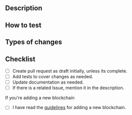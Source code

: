 ## Description

<!--- Describe your changes in detail -->

## How to test

<!--- Please describe how reviewers can test your changes -->

## Types of changes

<!--- What types of changes does your code introduce? Uncomment all the bullets that apply: -->

<!-- * Bug fix (non-breaking change which fixes an issue) -->

<!-- * New feature (non-breaking change which adds functionality) -->

<!-- * Breaking change (fix or feature that would cause existing functionality to change) -->

## Checklist

<!--- The following points should be used to indicate the progress of your PR.  Put an `x` in all the boxes that apply right now, and come back over time and check them off as you make progress.  If you're unsure about any of these, don't hesitate to ask. We're here to help! -->

- [ ] Create pull request as draft initially, unless its complete.
- [ ] Add tests to cover changes as needed.
- [ ] Update documentation as needed.
- [ ] If there is a related Issue, mention it in the description.

If you're adding a new blockchain

- [ ] I have read the [guidelines](https://developer.trusTWallet.com/wallet-core/newblockchain#integration-criteria) for adding a new blockchain.
